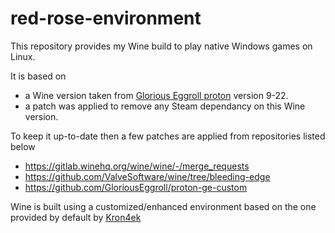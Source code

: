 # red-rose-environment

This repository provides my Wine build to play native Windows games on Linux.

It is based on  

- a Wine version taken from [Glorious Eggroll proton](https://github.com/GloriousEggroll/proton-ge-custom) version 9-22.
- a patch was applied to remove any Steam dependancy on this Wine version.

To keep it up-to-date then a few patches are applied from repositories listed below

- https://gitlab.winehq.org/wine/wine/-/merge_requests
- https://github.com/ValveSoftware/wine/tree/bleeding-edge
- https://github.com/GloriousEggroll/proton-ge-custom

Wine is built using a customized/enhanced environment based on the one provided by default by [Kron4ek](https://github.com/Kron4ek/Wine-Builds)

